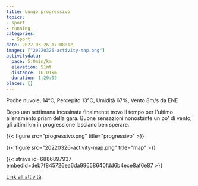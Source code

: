 ```yaml
---
title: Lungo progressivo
topics:
- sport
- running
categories: 
  - Sport
date: 2022-03-26 17:08:12
images: ["20220326-activity-map.png"]
activitydata:
  pace: 5:0min/km
  elevation: 51mt
  distance: 16.01km
  duration: 1:20:09
places: []
---
```


Poche nuvole, 14°C, Percepito 13°C, Umidità 67%, Vento 8m/s da ENE

<!--more-->

Dopo uan settimana incasinata finalmente trovo il tempo per l'ultimo allenamento priam della gara.
Buone sensazioni nonostante un po' di vento; gli ultimi km in progressione lasciano ben sperare.

{{< figure src="progressivo.png" title="progressivo" >}}

{{<  figure src="20220326-activity-map.png" title="map" >}}

{{< strava id=6886897937 embedId=deb7f845726ea6da99658640fdd6b4ece8af6e87 >}}

[Link all'attività](https://strava.com/activities/6886897937).
